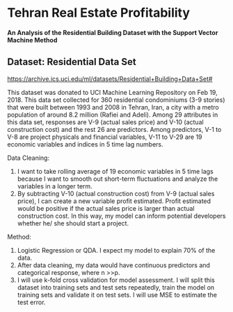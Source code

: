 # Tehran Real Estate Profitability
#### An Analysis of the Residential Building Dataset with the Support Vector Machine Method

## Dataset: Residential Data Set
https://archive.ics.uci.edu/ml/datasets/Residential+Building+Data+Set#

This dataset was donated to UCI Machine Learning Repository on Feb 19, 2018. This data set collected for 360 residential condominiums (3-9 stories) that were built between 1993 and 2008 in Tehran, Iran, a city with a metro population of around 8.2 million (Rafiei and Adeli). Among  29 attributes in this data set, responses are V-9 (actual sales price) and V-10 (actual construction cost) and the rest 26 are predictors. Among predictors, V-1 to V-8 are project physicals and financial variables, V-11 to V-29 are 19 economic variables and indices in 5 time lag numbers.

Data Cleaning:
1.	I want to take rolling average of 19 economic variables in 5 time lags because I want to smooth out short-term fluctuations and analyze the variables in a longer term.
2.	By subtracting V-10 (actual construction cost) from V-9 (actual sales price), I can create a new variable profit estimated.  Profit estimated would be positive if the actual sales price is larger than actual construction cost. In this way, my model can inform potential developers whether he/ she should start a project.

Method:
1.	Logistic Regression or QDA. I expect my model to explain 70% of the data.
2.	After data cleaning, my data would have continuous predictors and categorical response, where n >>p.
3.	I will use k-fold cross validation for model assessment. I will split this dataset into training sets and test sets repeatedly, train the model on training sets and validate it on test sets. I will use MSE to estimate the test error.  
